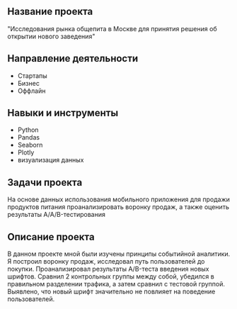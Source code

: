 ## Название проекта
"Исследования рынка общепита в Москве для принятия решения об
открытии нового заведения"
## Направление деятельности
- Стартапы
- Бизнес
- Оффлайн
## Навыки и инструменты
- Python
- Pandas
- Seaborn
- Plotly
- визуализация данных
## Задачи проекта
На основе данных использования мобильного приложения для продажи продуктов питания проанализировать воронку продаж, а также оценить результаты A/A/B-тестирования
## Описание проекта
В данном проекте мной были изучены принципы событийной аналитики. Я построил воронку продаж, исследовал путь пользователей до покупки. Проанализировал результаты A/B-теста введения новых шрифтов. Сравнил 2 контрольных группы между собой, убедился в правильном разделении трафика, а затем сравнил с тестовой группой. Выявлено, что новый шрифт значительно не повлияет на поведение пользователей.
